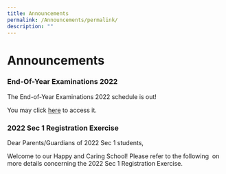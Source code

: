 ```yaml
---
title: Announcements
permalink: /Announcements/permalink/
description: ""
---
```

Announcements
=================

### End-Of-Year Examinations 2022

The End-of-Year Examinations 2022 schedule is out!

You may click [here](/community-involvement/School-Examinations/permalink/) to access it.


### 2022 Sec 1 Registration Exercise

Dear Parents/Guardians of 2022 Sec 1 students,

Welcome to our Happy and Caring School! Please refer to the following  on more details concerning the 2022 Sec 1 Registration Exercise.